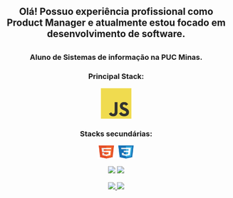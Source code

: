 <div align="center">
  <h2> Olá! Possuo experiência profissional como Product Manager e atualmente estou focado em desenvolvimento de software. <h2>
  <h3> Aluno de Sistemas de informação na PUC Minas. </h3>
</div>

<div align="center" style="display: inline_block">

  <h3> Principal Stack: </h3>
  <img align="center" alt="Fabio-PHP" height="70" width="70" src="https://raw.githubusercontent.com/devicons/devicon/6910f0503efdd315c8f9b858234310c06e04d9c0/icons/javascript/javascript-original.svg">

  <h3> Stacks secundárias: </h3>  
  <img align="center" alt="Fabio-HTML" height="30" width="40" src="https://raw.githubusercontent.com/devicons/devicon/6910f0503efdd315c8f9b858234310c06e04d9c0/icons/html5/html5-original.svg">
  <img align="center" alt="Fabio-CSS" height="30" width="40" src="https://raw.githubusercontent.com/devicons/devicon/6910f0503efdd315c8f9b858234310c06e04d9c0/icons/css3/css3-original.svg">
</div>

<br>
<div align="center"> 
  <a href = "mailto:emailprofissional.fabio@gmail.com"><img src="https://img.shields.io/badge/-Gmail-%23333?style=for-the-badge&logo=gmail&logoColor=white" target="_blank"></a>
  <a href="https://www.linkedin.com/in/fabiorezendedias" target="_blank"><img src="https://img.shields.io/badge/-LinkedIn-%230077B5?style=for-the-badge&logo=linkedin&logoColor=white" target="_blank"></a> 
</div>

<br>

<div align="center">
  <a href="https://github.com/fabiodias27">
  <img height="180em" src="https://github-readme-stats.vercel.app/api?username=fabiodias27&show_icons=true&theme=github_dark&include_all_commits=true&count_private=true"/>
  <img height="180em" src="https://github-readme-stats.vercel.app/api/top-langs/?username=fabiodias27&layout=compact&langs_count=7&theme=github_dark"/>
</div>

  
##

